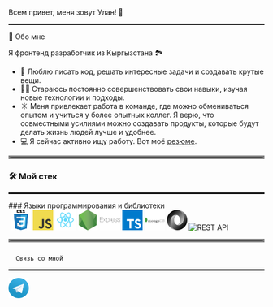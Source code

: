 ### <div align="center">
  Всем привет, меня зовут Улан! 👋
</div>
<hr style="border: 1px solid black;">

:adult: Обо мне

Я фронтенд разработчик из Кыргызстана :national_park:

  * :rocket: Люблю писать код, решать интересные задачи и создавать крутые вещи.
  * :running_man: Стараюсь постоянно совершенствовать свои навыки, изучая новые технологии и подходы.
  * :sunny: Меня привлекает работа в команде, где можно обмениваться опытом и учиться у более опытных коллег. Я верю, что совместными усилиями можно создавать продукты, которые будут делать жизнь людей лучше и удобнее.
  * :computer: Я сейчас активно ищу работу. Вот моё [резюме](https://hh.ru/applicant/resumes/view?resume=36072e58ff0c29faab0039ed1f5163704e4f71).
 

<hr style="border: 3px solid gray;">

### :hammer_and_wrench: Мой стек
<hr style="border: 1px solid black;">
### Языки программирования и библиотеки

<div display = "inline">
<img src="https://raw.githubusercontent.com/github/explore/379d49236d826364be968345e0a085d044108cff/topics/html/html.png" alt="HTML" width="0" height="40">
  <img src="https://raw.githubusercontent.com/github/explore/379d49236d826364be968345e0a085d044108cff/topics/css/css.png" alt="CSS" width="40" height="40">
  <img src="https://raw.githubusercontent.com/github/explore/379d49236d826364be968345e0a085d044108cff/topics/javascript/javascript.png" alt="JavaScript" width="40" height="40">
  <img src="https://raw.githubusercontent.com/github/explore/80688e429a7d4ef2fca1e82350fe8e3517d3494d/topics/react/react.png" alt="React" width="40" height="40">
  <img src="https://raw.githubusercontent.com/github/explore/80688e429a7d4ef2fca1e82350fe8e3517d3494d/topics/nodejs/nodejs.png" alt="Node.js" width="40" height="40">
  <img src="https://raw.githubusercontent.com/github/explore/80688e429a7d4ef2fca1e82350fe8e3517d3494d/topics/express/express.png" alt="Express.js" width="40" height="40">
  <img src="https://raw.githubusercontent.com/github/explore/373f8fa9f7893a36b2c1b7c2543f43e11d70a78a/topics/typescript/typescript.png" alt="TypeScript" width="40" height="40">
  <img src="https://raw.githubusercontent.com/github/explore/379d49236d826364be968345e0a085d044108cff/topics/mongodb/mongodb.png" alt="MongoDB" width="40" height="40">
  <img src="https://raw.githubusercontent.com/github/explore/379d49236d826364be968345e0a085d044108cff/topics/json/json.png" alt="JSON" width="40" height="40">
  <img src="https://raw.githubusercontent.com/github/explore/379d49236d826364be968345e0a085d044108cff/topics/rest-api/rest-api.png" alt="REST API" width="40" height="40">  
</div>

<hr style="border: 3px solid gray;">

### <div align="center">
      Связь со мной
  </div>
  <hr style="border: 1px solid black;">

<div display = "inline">
  <a href="https://t.me/yourusername">
    <img src="https://raw.githubusercontent.com/github/explore/9f4d442c41e850bc6d1bf39d7d259c294c8b6c3e/topics/telegram/telegram.png" alt="Telegram" width="40" height="40">
  </a>
</div>
<!--
**UlanBekboev/UlanBekboev** is a ✨ _special_ ✨ repository because its `README.md` (this file) appears on your GitHub profile.

Here are some ideas to get you started:

- 🔭 I’m currently working on ...
- 🌱 I’m currently learning ...
- 👯 I’m looking to collaborate on ...
- 🤔 I’m looking for help with ...
- 💬 Ask me about ...
- 📫 How to reach me: ...
- 😄 Pronouns: ...
- ⚡ Fun fact: ...
-->
